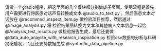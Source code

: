 请做一个gradio程序，把这里面的几个模块都分别做成子页面，使用流程是首先用户需要进行将医患对话声音转换成文本 @audio_to_text.py ，然后医患文本对话放在 @recommed_inspect_item.py 做检验项目推荐，然后通过  @image_analysis.py 将 检验结果图转换为文本和其他病人文本信息一起给 @Analysis_test_results.py 做检验报告生成，最后还要做 @data_auto_anaylse_with_research_inspiration.py 检验csv数据的分析与科研灵感启发，而且还支持数据生成 @synthetic_data_pipeline.py 